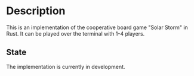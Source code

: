 # Description
This is an implementation of the cooperative board game "Solar Storm" in Rust. It can be played over the terminal with 1-4 players.

## State
The implementation is currently in development.